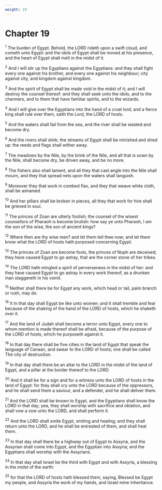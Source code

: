 ```yaml
---
weight: 19
---
```


# Chapter 19

<sup>1</sup> The burden of Egypt. Behold, the LORD rideth upon a swift cloud, and cometh unto Egypt: and the idols of Egypt shall be moved at his presence, and the heart of Egypt shall melt in the midst of it. 

<sup>2</sup> And I will stir up the Egyptians against the Egyptians: and they shall fight every one against his brother, and every one against his neighbour; city against city, and kingdom against kingdom. 

<sup>3</sup> And the spirit of Egypt shall be made void in the midst of it; and I will destroy the counsel thereof: and they shall seek unto the idols, and to the charmers, and to them that have familiar spirits, and to the wizards. 

<sup>4</sup> And I will give over the Egyptians into the hand of a cruel lord; and a fierce king shall rule over them, saith the Lord, the LORD of hosts. 

<sup>5</sup> And the waters shall fail from the sea, and the river shall be wasted and become dry. 

<sup>6</sup> And the rivers shall stink; the streams of Egypt shall be minished and dried up: the reeds and flags shall wither away. 

<sup>7</sup> The meadows by the Nile, by the brink of the Nile, and all that is sown by the Nile, shall become dry, be driven away, and be no more. 

<sup>8</sup> The fishers also shall lament, and all they that cast angle into the Nile shall mourn, and they that spread nets upon the waters shall languish. 

<sup>9</sup> Moreover they that work in combed flax, and they that weave white cloth, shall be ashamed. 

<sup>10</sup> And her pillars shall be broken in pieces, all they that work for hire shall be grieved in soul. 

<sup>11</sup> The princes of Zoan are utterly foolish; the counsel of the wisest counsellors of Pharaoh is become brutish: how say ye unto Pharaoh, I am the son of the wise, the son of ancient kings? 

<sup>12</sup> Where then are thy wise men? and let them tell thee now; and let them know what the LORD of hosts hath purposed concerning Egypt. 

<sup>13</sup> The princes of Zoan are become fools, the princes of Noph are deceived; they have caused Egypt to go astray, that are the corner stone of her tribes. 

<sup>14</sup> The LORD hath mingled a spirit of perverseness in the midst of her: and they have caused Egypt to go astray in every work thereof, as a drunken man staggereth in his vomit. 

<sup>15</sup> Neither shall there be for Egypt any work, which head or tail, palm branch or rush, may do. 

<sup>16</sup> It In that day shall Egypt be like unto women: and it shall tremble and fear because of the shaking of the hand of the LORD of hosts, which he shaketh over it. 

<sup>17</sup> And the land of Judah shall become a terror unto Egypt, every one to whom mention is made thereof shall be afraid, because of the purpose of the LORD of hosts, which he purposeth against it. 

<sup>18</sup> In that day there shall be five cities in the land of Egypt that speak the language of Canaan, and swear to the LORD of hosts; one shall be called The city of destruction. 

<sup>19</sup> In that day shall there be an altar to the LORD in the midst of the land of Egypt, and a pillar at the border thereof to the LORD. 

<sup>20</sup> And it shall be for a sign and for a witness unto the LORD of hosts in the land of Egypt: for they shall cry unto the LORD because of the oppressors, and he shall send them a saviour, and a defender, and he shall deliver them. 

<sup>21</sup> And the LORD shall be known to Egypt, and the Egyptians shall know the LORD in that day; yea, they shall worship with sacrifice and oblation, and shall vow a vow unto the LORD, and shall perform it. 

<sup>22</sup> And the LORD shall smite Egypt, smiting and healing; and they shall return unto the LORD, and he shall be entreated of them, and shall heal them. 

<sup>23</sup> In that day shall there be a highway out of Egypt to Assyria, and the Assyrian shall come into Egypt, and the Egyptian into Assyria; and the Egyptians shall worship with the Assyrians. 

<sup>24</sup> In that day shall Israel be the third with Egypt and with Assyria, a blessing in the midst of the earth: 

<sup>25</sup> for that the LORD of hosts hath blessed them, saying, Blessed be Egypt my people, and Assyria the work of my hands, and Israel mine inheritance. 


